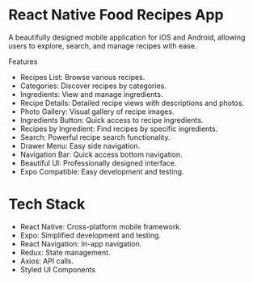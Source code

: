 # React Native Food Recipes App
A beautifully designed mobile application for iOS and Android, allowing users to explore, search, and manage recipes with ease.

Features
- Recipes List: Browse various recipes.
- Categories: Discover recipes by categories.
- Ingredients: View and manage ingredients.
- Recipe Details: Detailed recipe views with descriptions and photos.
- Photo Gallery: Visual gallery of recipe images.
- Ingredients Button: Quick access to recipe ingredients.
- Recipes by Ingredient: Find recipes by specific ingredients.
- Search: Powerful recipe search functionality.
- Drawer Menu: Easy side navigation.
- Navigation Bar: Quick access bottom navigation.
- Beautiful UI: Professionally designed interface.
- Expo Compatible: Easy development and testing.

# Tech Stack
- React Native: Cross-platform mobile framework.
- Expo: Simplified development and testing.
- React Navigation: In-app navigation.
- Redux: State management.
- Axios: API calls.
- Styled UI Components

